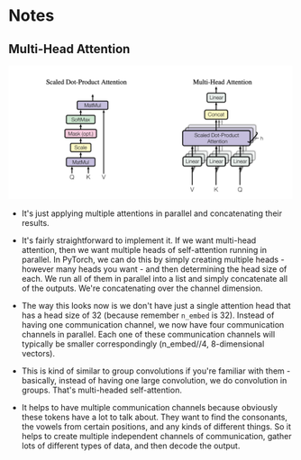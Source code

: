 # Notes
## Multi-Head Attention
![Multi-Head Attention](../images/MHA.png)

- It's just applying multiple attentions in parallel and concatenating their results.

- It's fairly straightforward to implement it. If we want multi-head attention, then we want multiple heads of self-attention running in parallel. In PyTorch, we can do this by simply creating multiple heads - however many heads you want - and then determining the head size of each. We run all of them in parallel into a list and simply concatenate all of the outputs. We're concatenating over the channel dimension.

- The way this looks now is we don't have just a single attention head that has a head size of 32 (because remember `n_embed` is 32). Instead of having one communication channel, we now have four communication channels in parallel. Each one of these communication channels will typically be smaller correspondingly (n_embed//4, 8-dimensional vectors). 

- This is kind of similar to group convolutions if you're familiar with them - basically, instead of having one large convolution, we do convolution in groups. That's multi-headed self-attention.
- It helps to have multiple communication channels because obviously these tokens have a lot to talk about. They want to find the consonants, the vowels from certain positions, and any kinds of different things. So it helps to create multiple independent channels of communication, gather lots of different types of data, and then decode the output.
